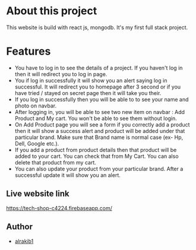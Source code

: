 
# About this project

This website is build with react js, mongodb. It's my first full stack project. 



# Features
- You have to log in to see the details of a project. If you haven't log in then it will redirect you to log in page.
- You if log in successfully it will show you an alert saying log in successful. It will redirect you to homepage after 3 second or if you have tried / stayed on secret page then it will take you their.
- If you log in successfully then you will be able to to see your name and photo on navbar.
- After logging in, you will be able to see two new item on navbar : Add Product and My cart. You won't be able to see them without login.
- On Add Product page you will see a form if you correctly add a product then it will show a success alert and product will be added under that particular brand. Make sure that Brand name is normal case (ex- Hp, Dell, Google etc.).
- If you add a product from product details then that product will be added to your cart. You can check that from My Cart. You can also delete that product from my cart.
- You can also update your product from your particular brand.  After a successful update it will show you an alert.

## Live website link

https://tech-shop-c4224.firebaseapp.com/


## Author

- [alrakib1](https://github.com/alrakib1)
